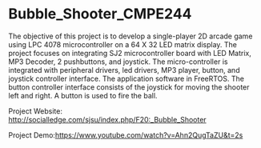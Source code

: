 # Bubble_Shooter_CMPE244

The objective of this project is to develop a single-player 2D arcade game using LPC 4078 microcontroller on a 64 X 32 LED matrix display. The project focuses on integrating SJ2 microcontroller board with LED Matrix, MP3 Decoder, 2 pushbuttons, and joystick. The micro-controller is integrated with peripheral drivers, led drivers, MP3 player, button, and joystick controller interface. The application software in FreeRTOS. The button controller interface consists of the joystick for moving the shooter left and right. A button is used to fire the ball.


Project Website: http://socialledge.com/sjsu/index.php/F20:_Bubble_Shooter

Project Demo:https://www.youtube.com/watch?v=Ahn2QugTaZU&t=2s
